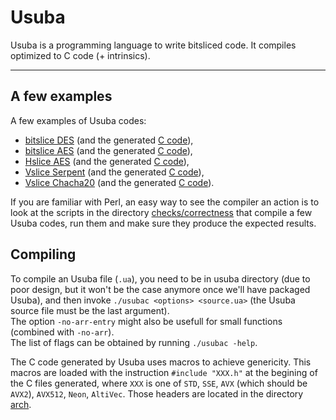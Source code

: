 Usuba
===
 
Usuba is a programming language to write bitsliced code. It compiles
optimized to C code (+ intrinsics).

---

## A few examples

A few examples of Usuba codes:
 * [bitslice DES](samples/usuba/des.ua) (and the generated [C code](samples/C/des.c)),
 * [bitslice AES](samples/usuba/aes.ua) (and the generated [C code](samples/C/aes.c)),
 * [Hslice AES](samples/usuba/aes_mslice.ua) (and the generated [C code](samples/C/aes_mslice.c)),
 * [Vslice Serpent](samples/usuba/serpent.ua) (and the generated [C code](samples/C/serpent.c)),
 * [Vslice Chacha20](samples/usuba/chacha20.ua) (and the
   generated [C code](samples/C/chacha20.c)).


If you are familiar with Perl, an easy way to see the compiler an
action is to look at the scripts in the
directory [checks/correctness](checks/correctness) that compile a few
Usuba codes, run them and make sure they produce the expected results.


## Compiling

To compile an Usuba file (`.ua`), you need to be in usuba directory
(due to poor design, but it won't be the case anymore once we'll have
packaged Usuba), and then invoke `./usubac <options> <source.ua>` (the 
Usuba source file must be the last argument).  
The option `-no-arr-entry` might also be usefull for small functions
(combined with `-no-arr`).  
The list of flags can be obtained by running `./usubac -help`.  

The C code generated by Usuba uses macros to achieve genericity. This
macros are loaded with the instruction `#include "XXX.h"` at the
begining of the C files generated, where `XXX` is one of `STD`, `SSE`,
`AVX` (which should be `AVX2`), `AVX512`, `Neon`, `AltiVec`. Those
headers are located in the directory [arch](arch).
